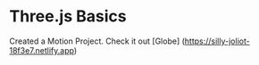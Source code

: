 # Three.js Basics
Created a Motion Project.
Check it out [Globe] (https://silly-joliot-18f3e7.netlify.app)


